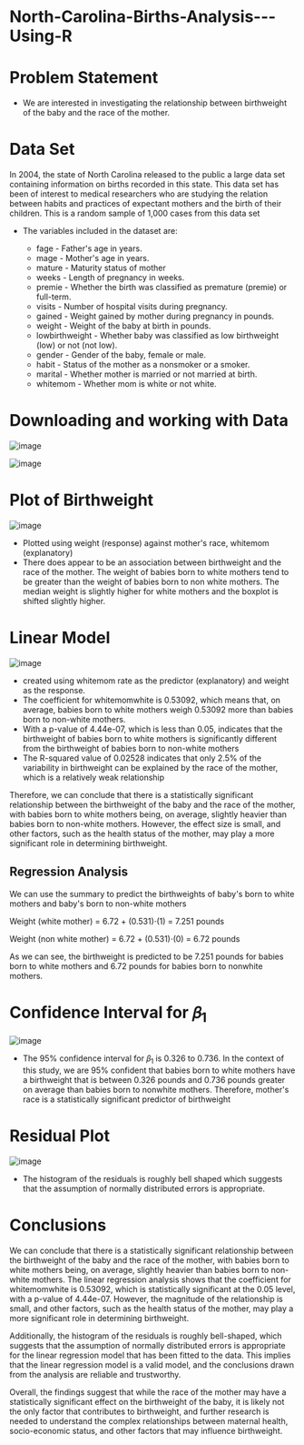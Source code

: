 # North-Carolina-Births-Analysis---Using-R

# Problem Statement 

- We are interested in investigating the relationship between birthweight of the baby and the race of the mother.

# Data Set

In 2004, the state of North Carolina released to the public a large data set containing information on births recorded in this state. This data set has been of interest to medical researchers who are studying the relation between habits and practices of expectant mothers and the birth of their children. This is a random sample of 1,000 cases from this data set

- The variables included in the dataset are:

    - fage - Father's age in years.
    - mage - Mother's age in years.
    - mature - Maturity status of mother
    - weeks - Length of pregnancy in weeks.
    - premie - Whether the birth was classified as premature (premie) or full-term.
    - visits - Number of hospital visits during pregnancy.
    - gained - Weight gained by mother during pregnancy in pounds.
    - weight - Weight of the baby at birth in pounds.
    - lowbirthweight - Whether baby was classified as low birthweight (low) or not (not low).
    - gender - Gender of the baby, female or male.
    - habit - Status of the mother as a nonsmoker or a smoker.
    - marital - Whether mother is married or not married at birth.
    - whitemom - Whether mom is white or not white.

# Downloading and working with Data

![image](https://user-images.githubusercontent.com/126027138/221380927-e1ff6758-edd1-4725-9b0f-e78da8b5f2ca.png)

![image](https://user-images.githubusercontent.com/126027138/221380952-866bda92-ea9c-4ae6-abb3-0a63b3885052.png)

# Plot of Birthweight

![image](https://user-images.githubusercontent.com/126027138/221910162-e0e1ab7b-8df8-4d86-ba0d-f82be964f2fe.png)


- Plotted using weight (response) against mother's race, whitemom (explanatory)
- There does appear to be an association between birthweight and the race of the mother. The weight of babies born to white mothers tend to be greater than the weight of babies born to non white mothers. The median weight is slightly higher for white mothers and the boxplot is shifted slightly higher.

# Linear Model 

![image](https://user-images.githubusercontent.com/126027138/221381235-ba5597cc-4b04-4fa7-a17b-35cd3af16c68.png)

- created using whitemom rate as the predictor (explanatory) and weight as the response.
- The coefficient for whitemomwhite is 0.53092, which means that, on average, babies born to white mothers weigh 0.53092 more than babies born to non-white mothers.
- With a p-value of 4.44e-07, which is less than 0.05, indicates that the birthweight of babies born to white mothers is significantly different from the birthweight of babies born to non-white mothers
- The R-squared value of 0.02528 indicates that only 2.5% of the variability in birthweight can be explained by the race of the mother, which is a relatively weak relationship

Therefore, we can conclude that there is a statistically significant relationship between the birthweight of the baby and the race of the mother, with babies born to white mothers being, on average, slightly heavier than babies born to non-white mothers. However, the effect size is small, and other factors, such as the health status of the mother, may play a more significant role in determining birthweight.

## Regression Analysis 

We can use the summary to predict the birthweights of baby's born to white mothers and baby's born to non-white mothers

Weight (white mother) = 6.72 + (0.531)⋅(1) = 7.251 pounds

Weight (non white mother) = 6.72 + (0.531)⋅(0) = 6.72 pounds

As we can see, the birthweight is predicted to be 7.251 pounds for babies born to white mothers and 6.72 pounds for babies born to nonwhite mothers.


# Confidence Interval for 𝛽<sub>1</sub>

![image](https://user-images.githubusercontent.com/126027138/221381675-770b6d5a-4451-465c-831d-1c239e1d51c2.png)

- The 95% confidence interval for 𝛽<sub>1</sub> is 0.326 to 0.736. In the context of this study, we are 95% confident that babies born to white mothers have a birthweight that is between 0.326 pounds and 0.736 pounds greater on average than babies born to nonwhite mothers. Therefore, mother's race is a statistically significant predictor of birthweight

# Residual Plot

![image](https://user-images.githubusercontent.com/126027138/221381864-3ba1304f-d3bc-4e88-a6ba-ee1453fd0d99.png)

- The histogram of the residuals is roughly bell shaped which suggests that the assumption of normally distributed errors is appropriate. 

# Conclusions

We can conclude that there is a statistically significant relationship between the birthweight of the baby and the race of the mother, with babies born to white mothers being, on average, slightly heavier than babies born to non-white mothers. The linear regression analysis shows that the coefficient for whitemomwhite is 0.53092, which is statistically significant at the 0.05 level, with a p-value of 4.44e-07. However, the magnitude of the relationship is small, and other factors, such as the health status of the mother, may play a more significant role in determining birthweight.

Additionally, the histogram of the residuals is roughly bell-shaped, which suggests that the assumption of normally distributed errors is appropriate for the linear regression model that has been fitted to the data. This implies that the linear regression model is a valid model, and the conclusions drawn from the analysis are reliable and trustworthy.

Overall, the findings suggest that while the race of the mother may have a statistically significant effect on the birthweight of the baby, it is likely not the only factor that contributes to birthweight, and further research is needed to understand the complex relationships between maternal health, socio-economic status, and other factors that may influence birthweight.

